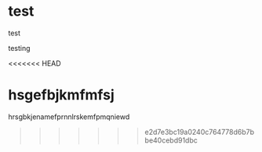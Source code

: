 # test
test


testing

<<<<<<< HEAD


hsgefbjkmfmfsj
=======
hrsgbkjenamefprnnlrskemfpmqniewd
>>>>>>> e2d7e3bc19a0240c764778d6b7bbe40cebd91dbc
